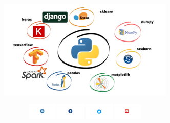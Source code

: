 # ![OusmanHamit](https://github.com/OusmanHamit/OusmanHamit/blob/main/banner.png)


<p align="center">
    <a href="https://www.linkedin.com/in/ousman-hamit-hassani/"><img height="48" src="https://github.com/OusmanHamit/OusmanHamit/blob/main/linkedin.png?raw=true"></a> 
    <a href="https://www.facebook.com/La-chaine-openclass4all-346728962011907/"><img height="48" src="https://github.com/OusmanHamit/OusmanHamit/blob/main/facebook.png?raw=true"></a>
    <a href="https://twitter.com/HassaniOusman/likes"><img height="48" src="https://github.com/OusmanHamit/OusmanHamit/blob/main/twitter.png?raw=true"></a> 
    <a href="https://www.youtube.com/channel/UCE-613S-bsuLukwHDhnRxIA/?sub_confirmation=1"><img height="48" src="https://github.com/OusmanHamit/OusmanHamit/blob/main/youtube.png?raw=true"></a>
</p>
